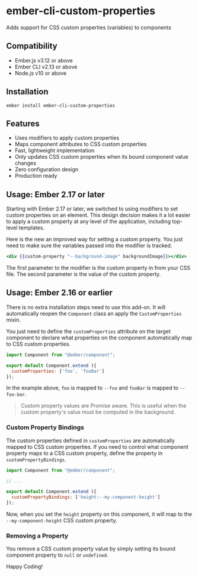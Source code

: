 ember-cli-custom-properties
==============================================================================

Adds support for CSS custom properties (variables) to components


Compatibility
------------------------------------------------------------------------------

* Ember.js v3.12 or above
* Ember CLI v2.13 or above
* Node.js v10 or above


Installation
-------------

    ember install ember-cli-custom-properties


Features
----------

* Uses modifiers to apply custom properties
* Maps component attributes to CSS custom properties
* Fast, lightweight implementation
* Only updates CSS custom properties when its bound component value changes
* Zero configuration design
* Production ready

Usage: Ember 2.17 or later
-----------------------------

Starting with Ember 2.17 or later, we switched to using modifiers to set custom properties 
on an element. This design decision makes it a lot easier to apply a custom property at any
level of the application, including top-level templates.

Here is the new an improved way for setting a custom property. You just need to make sure 
the variables passed into the modifier is tracked.

```handlebars
<div {{custom-property "--background-image" backgroundImage}}></div>
```

The first parameter to the modifier is the custom property in from your CSS file. The second
parameter is the value of the custom property.

Usage: Ember 2.16 or earlier
-----------------------------

There is no extra installation steps need to use this add-on. It will automatically
reopen the `Component` class an apply the `CustomProperties` mixin.

You just need to define the `customProperties` attribute on the target component to 
declare what properties on the component automatically map to CSS custom properties.

```javascript
import Component from "@ember/component";

export default Component.extend ({
  customProperties: ['foo', 'fooBar']
});
```

In the example above, `foo` is mapped to `--foo` and `fooBar` is mapped to `--foo-bar`.

> Custom property values are Promise aware. This is useful when the custom property's
> value must be computed in the background.

### Custom Property Bindings

The custom properties defined in `customProperties` are automatically mapped to CSS 
custom properties. If you need to control what component property maps to a CSS custom
property, define the property in `customPropertyBindings`.

```javascript
import Component from "@ember/component";

// ...

export default Component.extend ({
  customPropertyBindings: ['height:--my-component-height']
});
```

Now, when you set the `height` property on this component, it will map to the 
`--my-component-height` CSS custom property.

### Removing a Property

You remove a CSS custom property value by simply setting its bound component
property to `null` or `undefined`.

Happy Coding!
